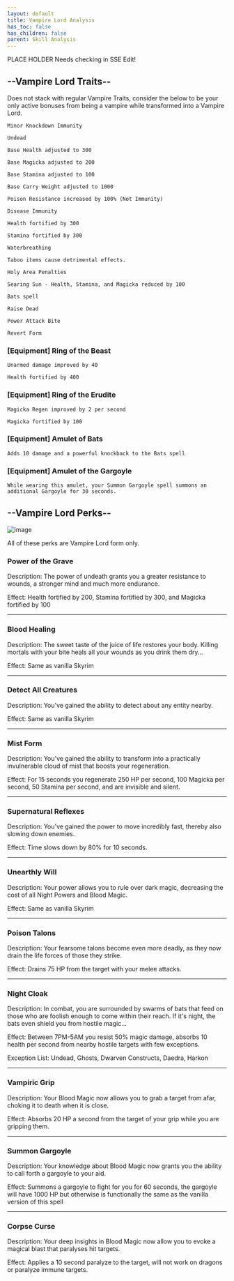 ```yaml
---
layout: default
title: Vampire Lord Analysis
has_toc: false
has_children: false
parent: Skill Analysis
---
```


PLACE HOLDER Needs checking in SSE Edit!


## --Vampire Lord Traits--

Does not stack with regular Vampire Traits, consider the below to be your only active bonuses from being a vampire while transformed into a Vampire Lord.

    Minor Knockdown Immunity

    Undead

    Base Health adjusted to 300

    Base Magicka adjusted to 200

    Base Stamina adjusted to 100

    Base Carry Weight adjusted to 1000

    Poison Resistance increased by 100% (Not Immunity)

    Disease Immunity

    Health fortified by 300

    Stamina fortified by 300

    Waterbreathing

    Taboo items cause detrimental effects.

    Holy Area Penalties

    Searing Sun - Health, Stamina, and Magicka reduced by 100

    Bats spell

    Raise Dead

    Power Attack Bite

    Revert Form

### [Equipment] Ring of the Beast

    Unarmed damage improved by 40

    Health fortified by 400

### [Equipment] Ring of the Erudite

    Magicka Regen improved by 2 per second

    Magicka fortified by 100

### [Equipment] Amulet of Bats

    Adds 10 damage and a powerful knockback to the Bats spell

### [Equipment] Amulet of the Gargoyle

    While wearing this amulet, your Summon Gargoyle spell summons an additional Gargoyle for 30 seconds.

## --Vampire Lord Perks--

![image](https://user-images.githubusercontent.com/26418143/157992960-41b4cff2-d47c-48b8-bd43-20281325fa5a.png)


All of these perks are Vampire Lord form only.

### Power of the Grave

Description: The power of undeath grants you a greater resistance to wounds, a stronger mind and much more endurance.

Effect: Health fortified by 200, Stamina fortified by 300, and Magicka fortified by 100

---

### Blood Healing

Description: The sweet taste of the juice of life restores your body. Killing mortals with your bite heals all your wounds as you drink them dry...

Effect: Same as vanilla Skyrim

---

### Detect All Creatures

Description: You've gained the ability to detect about any entity nearby.

Effect: Same as vanilla Skyrim

---

### Mist Form

Description: You've gained the ability to transform into a practically invulnerable cloud of mist that boosts your regeneration.

Effect: For 15 seconds you regenerate 250 HP per second, 100 Magicka per second, 50 Stamina per second, and are invisible and silent.

---

### Supernatural Reflexes

Description: You've gained the power to move incredibly fast, thereby also slowing down enemies.

Effect: Time slows down by 80% for 10 seconds.

---

### Unearthly Will

Description: Your power allows you to rule over dark magic, decreasing the cost of all Night Powers and Blood Magic.

Effect: Same as vanilla Skyrim

---

### Poison Talons

Description: Your fearsome talons become even more deadly, as they now drain the life forces of those they strike.

Effect: Drains 75 HP from the target with your melee attacks.

---

### Night Cloak

Description: In combat, you are surrounded by swarms of bats that feed on those who are foolish enough to come within their reach. If it's night, the bats even shield you from hostile magic...

Effect: Between 7PM-5AM you resist 50% magic damage, absorbs 10 health per second from nearby hostile targets with few exceptions.

Exception List: Undead, Ghosts, Dwarven Constructs, Daedra, Harkon

---

### Vampiric Grip

Description: Your Blood Magic now allows you to grab a target from afar, choking it to death when it is close.

Effect: Absorbs 20 HP a second from the target of your grip while you are gripping them.

---

### Summon Gargoyle

Description: Your knowledge about Blood Magic now grants you the ability to call forth a gargoyle to your aid.

Effect: Summons a gargoyle to fight for you for 60 seconds, the gargoyle will have 1000 HP but otherwise is functionally the same as the vanilla version of this spell

---

### Corpse Curse

Description: Your deep insights in Blood Magic now allow you to evoke a magical blast that paralyses hit targets.

Effect: Applies a 10 second paralyze to the target, will not work on dragons or paralyze immune targets.